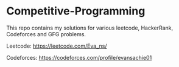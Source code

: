 # Competitive-Programming
This repo contains my solutions for various leetcode, HackerRank, Codeforces and GFG problems.

Leetcode: https://leetcode.com/Eva_ns/

Codeforces: https://codeforces.com/profile/evansachie01
